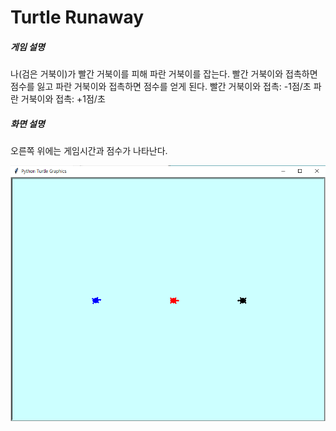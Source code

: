 # Turtle Runaway
##### 게임 설명
나(검은 거북이)가 빨간 거북이를 피해 파란 거북이를 잡는다.
빨간 거북이와 접촉하면 점수를 잃고 파란 거북이와 접촉하면 점수를 얻게 된다.
빨간 거북이와 접촉: -1점/초
파란 거북이와 접촉: +1점/초

##### 화면 설명
오른쪽 위에는 게임시간과 점수가 나타난다.
<p>
<img src="turtle_runaway.JPG"/>
</p>
